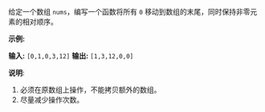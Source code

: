 给定一个数组 `nums`，编写一个函数将所有 `0` 移动到数组的末尾，同时保持非零元素的相对顺序。

**示例:**

**输入:** `[0,1,0,3,12]`
**输出:** `[1,3,12,0,0]`

**说明**:

1.  必须在原数组上操作，不能拷贝额外的数组。
2.  尽量减少操作次数。